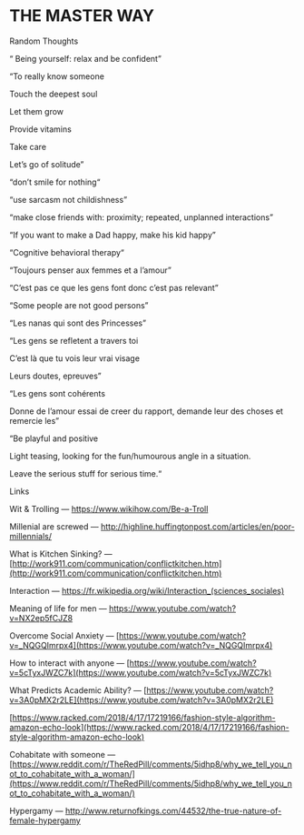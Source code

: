 THE MASTER WAY
===

Random Thoughts

“ Being yourself: relax and be confident”

“To really know someone

Touch the deepest soul

Let them grow

Provide vitamins

Take care

Let’s go of solitude”

“don’t smile for nothing“

“use sarcasm not childishness”

“make close friends with: proximity; repeated, unplanned interactions”

“If you want to make a Dad happy, make his kid happy”

“Cognitive behavioral therapy“

“Toujours penser aux femmes et a l’amour”

“C’est pas ce que les gens font donc c’est pas relevant”

“Some people are not good persons”

“Les nanas qui sont des Princesses”

“Les gens se refletent a travers toi

C’est là que tu vois leur vrai visage

Leurs doutes, epreuves”

“Les gens sont cohérents

Donne de l’amour essai de creer du rapport, demande leur des choses et remercie les”

“Be playful and positive

Light teasing, looking for the fun/humourous angle in a situation.

Leave the serious stuff for serious time.“

Links

Wit & Trolling — https://www.wikihow.com/Be-a-Troll

Millenial are screwed — http://highline.huffingtonpost.com/articles/en/poor-millennials/

What is Kitchen Sinking? — [http://work911.com/communication/conflictkitchen.htm](http://work911.com/communication/conflictkitchen.htm)

Interaction — https://fr.wikipedia.org/wiki/Interaction_(sciences_sociales)

Meaning of life for men — https://www.youtube.com/watch?v=NX2ep5fCJZ8

Overcome Social Anxiety — [https://www.youtube.com/watch?v=_NQGQImrpx4](https://www.youtube.com/watch?v=_NQGQImrpx4)

How to interact with anyone — [https://www.youtube.com/watch?v=5cTyxJWZC7k](https://www.youtube.com/watch?v=5cTyxJWZC7k)

What Predicts Academic Ability? — [https://www.youtube.com/watch?v=3A0pMX2r2LE](https://www.youtube.com/watch?v=3A0pMX2r2LE)

[https://www.racked.com/2018/4/17/17219166/fashion-style-algorithm-amazon-echo-look](https://www.racked.com/2018/4/17/17219166/fashion-style-algorithm-amazon-echo-look)

Cohabitate with someone — [https://www.reddit.com/r/TheRedPill/comments/5idhp8/why_we_tell_you_not_to_cohabitate_with_a_woman/](https://www.reddit.com/r/TheRedPill/comments/5idhp8/why_we_tell_you_not_to_cohabitate_with_a_woman/)

Hypergamy — http://www.returnofkings.com/44532/the-true-nature-of-female-hypergamy